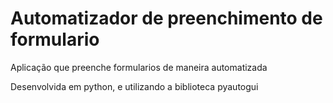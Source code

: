 
# Automatizador de preenchimento de formulario

Aplicação que preenche formularios de maneira automatizada

Desenvolvida em python, e utilizando a biblioteca pyautogui
